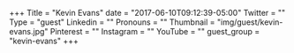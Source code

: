 +++
Title = "Kevin Evans"
date = "2017-06-10T09:12:39-05:00"
Twitter = ""
Type = "guest"
Linkedin = ""
Pronouns = ""
Thumbnail = "img/guest/kevin-evans.jpg"
Pinterest = ""
Instagram = ""
YouTube = ""
guest_group = "kevin-evans"
+++

